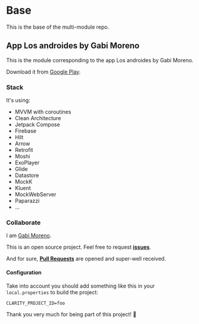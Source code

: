 # Base

This is the base of the multi-module repo.

## App Los androides by Gabi Moreno

This is the module corresponding to the app Los androides by Gabi Moreno.

Download it from [Google Play](https://gabimoreno.soy/app).

### Stack

It's using:

- MVVM with coroutines
- Clean Architecture
- Jetpack Compose
- Firebase
- Hilt
- Arrow
- Retrofit
- Moshi
- ExoPlayer
- Glide
- Datastore
- MockK
- Kluent
- MockWebServer
- Paparazzi
- ...

### Collaborate

I am [Gabi Moreno](https://gabimoreno.soy).

This is an open source project. Feel free to request **[issues](https://github.com/soygabimoreno/Base/issues)**.

And for sure, **[Pull Requests](https://github.com/soygabimoreno/Base/pulls)** are opened and super-well received.

#### Configuration

Take into account you should add something like this in your `local.properties` to build the
project:

```
CLARITY_PROJECT_ID=foo
```

Thank you very much for being part of this project! 🤗
